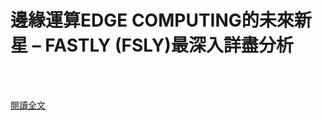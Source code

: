 # 邊緣運算EDGE COMPUTING的未來新星 – FASTLY (FSLY)最深入詳盡分析

<!--more-->
<!--373-->
<br><br/>

[閱讀全文](https://rlinco.com/edge-computing-fastly-fsly-cloudflare/)


